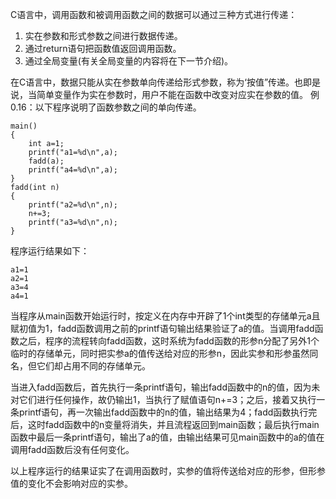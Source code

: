 C语言中，调用函数和被调用函数之间的数据可以通过三种方式进行传递：

1. 实在参数和形式参数之间进行数据传递。
2. 通过return语句把函数值返回调用函数。
3. 通过全局变量(有关全局变量的内容将在下一节介绍)。

在C语言中，数据只能从实在参数单向传递给形式参数，称为‘按值”传递。也即是说，当简单变量作为实在参数时，用户不能在函数中改变对应实在参数的值。
例0.16：以下程序说明了函数参数之间的单向传递。

```  
main()
{
	int a=1;
	printf("a1=%d\n",a);
	fadd(a);
	printf("a4=%d\n",a);
}
fadd(int n)
{
	printf("a2=%d\n",n);
	n+=3;
	printf("a3=%d\n",n);
}
```

程序运行结果如下：

```  
a1=1
a2=1
a3=4
a4=1
```

当程序从main函数开始运行时，按定义在内存中开辟了1个int类型的存储单元a且赋初值为1，fadd函数调用之前的printf语句输出结果验证了a的值。当调用fadd函数之后，程序的流程转向fadd函数，这时系统为fadd函数的形参n分配了另外1个临时的存储单元，同时把实参a的值传送给对应的形参n，因此实参和形参虽然同名，但它们却占用不同的存储单元。

当进入fadd函数后，首先执行一条printf语句，输出fadd函数中的n的值，因为未对它们进行任何操作，故仍输出1，当执行了赋值语句n+=3；之后，接着又执行一条printf语句，再一次输出fadd函数中的n的值，输出结果为4；fadd函数执行完后，这时fadd函数中的n变量将消失，并且流程返回到main函数；最后执行main函数中最后一条printf语句，输出了a的值，由输出结果可见main函数中的a的值在调用fadd函数后没有任何变化。

以上程序运行的结果证实了在调用函数时，实参的值将传送给对应的形参，但形参值的变化不会影响对应的实参。
